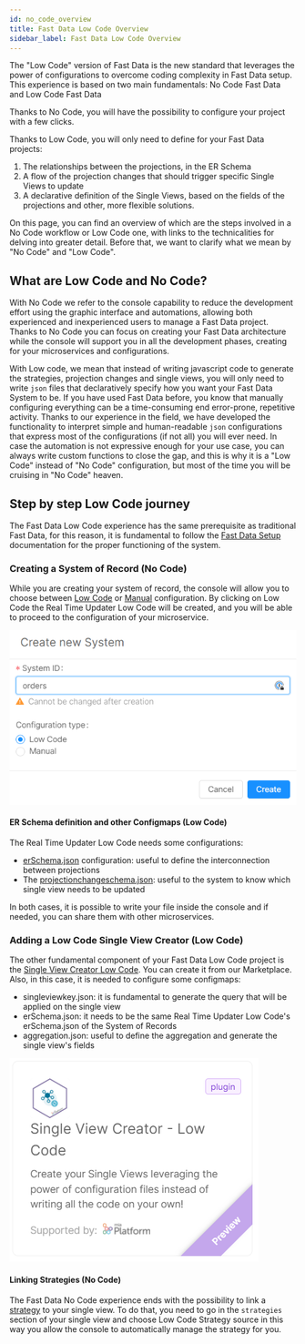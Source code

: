 ```yaml
---
id: no_code_overview
title: Fast Data Low Code Overview
sidebar_label: Fast Data Low Code Overview
---
```


The "Low Code" version of Fast Data is the new standard that leverages the power of configurations to overcome coding complexity in Fast Data setup.
This experience is based on two main fundamentals: No Code Fast Data and Low Code Fast Data

Thanks to No Code, you will have the possibility to configure your project with a few clicks.

Thanks to Low Code, you will only need to define for your Fast Data projects:

1. The relationships between the projections, in the ER Schema
2. A flow of the projection changes that should trigger specific Single Views to update
3. A declarative definition of the Single Views, based on the fields of the projections and other, more flexible solutions.

On this page, you can find an overview of which are the steps involved in a No Code workflow or Low Code one, with links to the technicalities for delving into greater detail. Before that, we want to clarify what we mean by "No Code" and "Low Code".

## What are Low Code and No Code?

With No Code we refer to the console capability to reduce the development effort using the graphic interface and automations, allowing both experienced and inexperienced users to manage a Fast Data project. Thanks to No Code you can focus on creating your Fast Data architecture while the console will support you in all the development phases, creating for your microservices and configurations.

With Low code, we mean that instead of writing javascript code to generate the strategies, projection changes and single views, you will only need to write `json` files that declaratively specify how you want your Fast Data System to be.
If you have used Fast Data before, you know that manually configuring everything can be a time-consuming end error-prone, repetitive activity. Thanks to our experience in the field, we have developed the functionality to interpret simple and human-readable `json` configurations that express most of the configurations (if not all) you will ever need.
In case the automation is not expressive enough for your use case, you can always write custom functions to close the gap, and this is why it is a "Low Code" instead of "No Code" configuration, but most of the time you will be cruising in "No Code" heaven.

## Step by step Low Code journey

The Fast Data Low Code experience has the same prerequisite as traditional Fast Data, for this reason, it is fundamental to follow the [Fast Data Setup](setup_fast_data) documentation for the proper functioning of the system.

### Creating a System of Record (No Code)

While you are creating your system of record, the console will allow you to choose between [Low Code](./real_time_updater/low-code-configuration) or [Manual](./real_time_updater/manual-configuration) configuration. By clicking on Low Code the Real Time Updater Low Code will be created, and you will be able to proceed to the configuration of your microservice.

![systemcreation](./img/systemcreation.png)

#### ER Schema definition and other Configmaps (Low Code)

The Real Time Updater Low Code needs some configurations:

- [erSchema.json](./real_time_updater/low-code-configuration#er-schema-configuration) configuration: useful to define the interconnection between projections
- The [projectionchangeschema.json](./real_time_updater/low-code-configuration#projection-changes-collection): useful to the system to know which single view needs to be updated

In both cases, it is possible to write your file inside the console and if needed, you can share them with other microservices.

### Adding a Low Code Single View Creator (Low Code)

The other fundamental component of your Fast Data Low Code project is the [Single View Creator Low Code](./single_view_creator/low_code_configuration.md).
You can create it from our Marketplace.
Also, in this case, it is needed to configure some configmaps:

- singleviewkey.json: it is fundamental to generate the query that will be applied on the single view
- erSchema.json: it needs to be the same Real Time Updater Low Code's erSchema.json of the System of Records
- aggregation.json: useful to define the aggregation and generate the single view's fields

![Singleviewlowcode](./img/singleviewlowcode.png)

#### Linking Strategies (No Code)

The Fast Data No Code experience ends with the possibility to link a [strategy](./single_view#link-projections-to-the-single-view) to your single view. To do that, you need to go in the `strategies` section of your single view and choose Low Code Strategy source in this way you allow the console to automatically manage the strategy for you.
